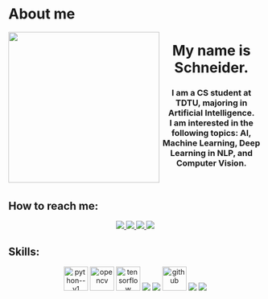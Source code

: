 # About me
<img align="left" width="300" src="https://www.csoonline.com/wp-content/uploads/2023/06/cso_anonymous_hooded_figure_amid_glitched_code_by_stevanovicigor_gettyimages-913469324_binary_by_valerybrozhinsky_gettyimages-1089997102_2400x1600-100800629-orig.jpg?resize=1024%2C683&quality=50&strip=all">
<h1 align="center">My name is Schneider.</h1>
<p align="center">
  <h3 align="center">I am a CS student at TDTU, majoring in Artificial Intelligence.<br> I am interested in the following topics: AI, Machine Learning, Deep Learning in NLP, and Computer Vision.</h3>
</p>
<br>

## How to reach me:
<p align="center">
  <a href="https://www.linkedin.com/in/schneiderpham/" target="_blank">
    <img src="https://img.icons8.com/fluent/48/000000/linkedin.png"/>
  </a>
  <a href="https://www.facebook.com/Schneiderquoc/" alt="Facebook">
    <img src="https://img.icons8.com/fluent/48/000000/facebook-new.png" target="_blank" />
  </a> 
  <a href="https://github.com/BingoBaby" alt="Github">
    <img src="https://img.icons8.com/fluent/48/000000/github.png"/>
  </a> 
  <a href="schneiderquoc@gmail.com" alt="Email">
    <img src="https://img.icons8.com/fluent/48/000000/mailing.png"/>
  </a>
</p>

## Skills:
<p align="center">
  <img width="48" height="48" src="https://img.icons8.com/color/48/python--v1.png" alt="python--v1"/>
  <img src="https://www.vectorlogo.zone/logos/opencv/opencv-icon.svg" alt="opencv" width="48" height="48"/> 
  <img width="48" height="48" src="https://img.icons8.com/color/48/tensorflow.png" alt="tensorflow"/>
  <img src="https://img.icons8.com/color/48/000000/microsoft-sql-server.png"/>
  <img src="https://img.icons8.com/color/48/000000/git.png"/>
  <img width="48" height="48" src="https://img.icons8.com/fluency/48/github.png" alt="github"/>
  <img src="https://img.icons8.com/color/48/000000/visual-studio-code-2019.png"/>
  <img src="https://img.icons8.com/dusk/48/000000/anaconda.png"/>
</p>
